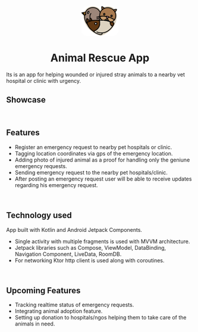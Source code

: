 <div align="center">
    <img src="assets/logo.png" width="100px" style="border-radius:16px">
    <h1>Animal Rescue App</h1>

</div>
Its is an app for helping wounded or injured stray animals to a nearby vet hospital or clinic with urgency.

<br>

## Showcase
<br>


## Features 
- Register an emergency request to nearby pet hospitals or clinic.
- Tagging location coordinates via gps of the emergency location.
- Adding photo of injured animal as a proof for handling only the geniune emergency requests.
- Sending emergency request to the nearby pet hospitals/clinic.
- After posting an emergency request user will be able to receive updates regarding his emergency request.

<br>

## Technology used
App built with Kotlin and Android Jetpack Components.
- Single activity with multiple fragments is used with MVVM architecture. 
- Jetpack libraries such as Compose, ViewModel, DataBinding, Navigation Component, LiveData, RoomDB.
- For networking Ktor http client is used along with coroutines.

<br>


## Upcoming Features
- Tracking realtime status of emergency requests.
- Integrating animal adoption feature.
- Setting up donation to hospitals/ngos helping them to take care of the animals in need.